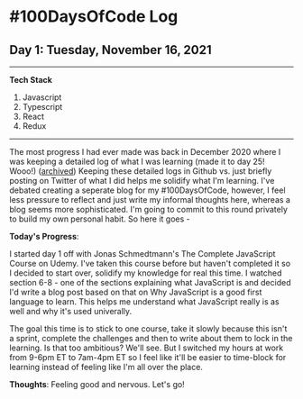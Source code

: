 # #100DaysOfCode Log

## Day 1: Tuesday, November 16, 2021

<hr>

**Tech Stack**

1. Javascript
2. Typescript
3. React
4. Redux
<hr>

The most progress I had ever made was back in December 2020 where I was keeping a detailed log of what I was learning (made it to day 25! Wooo!) ([archived](https://github.com/zahrakhadijha/100DaysOfCode/tree/main/log/archived)) Keeping these detailed logs in Github vs. just briefly posting on Twitter of what I did helps me solidify what I'm learning. I've debated creating a seperate blog for my #100DaysOfCode, however, I feel less pressure to reflect and just write my informal thoughts here, whereas a blog seems more sophisticated. I'm going to commit to this round privately to build my own personal habit. So here it goes -

**Today's Progress**:

I started day 1 off with Jonas Schmedtmann's The Complete JavaScript Course on Udemy. I've taken this course before but haven't completed it so I decided to start over, solidify my knowledge for real this time. I watched section 6-8 - one of the sections explaining what JavaScript is and decided I'd write a blog post based on that on Why JavaScript is a good first language to learn. This helps me understand what JavaScript really is as well and why it's used univerally. 

The goal this time is to stick to one course, take it slowly because this isn't a sprint, complete the challenges and then to write about them to lock in the learning. Is that too ambitious? We'll see. But I switched my hours at work from 9-6pm ET to 7am-4pm ET so I feel like it'll be easier to time-block for learning instead of feeling like I'm all over the place.

**Thoughts**:
Feeling good and nervous. Let's go!